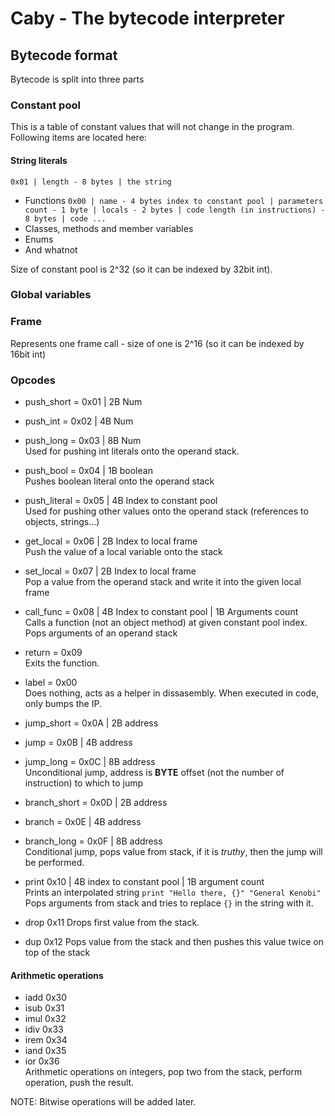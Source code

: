 # Caby - The bytecode interpreter

## Bytecode format

Bytecode is split into three parts

### Constant pool

This is a table of constant values that will not change in the program. Following items are located here:
#### String literals
`0x01 | length - 8 bytes | the string`
- Functions
`0x00 | name - 4 bytes index to constant pool | parameters count - 1 byte | locals - 2 bytes | code length (in instructions) - 8 bytes | code ...`
- Classes, methods and member variables
- Enums
- And whatnot

Size of constant pool is 2^32 (so it can be indexed by 32bit int).

### Global variables

### Frame
Represents one frame call - size of one is 2^16 (so it can be indexed by 16bit int)

### Opcodes
- push_short = 0x01 | 2B Num
- push_int   = 0x02 | 4B Num
- push_long  = 0x03 | 8B Num  
Used for pushing int literals onto the operand stack.

- push_bool  = 0x04 | 1B boolean  
Pushes boolean literal onto the operand stack

- push_literal = 0x05 | 4B Index to constant pool  
Used for pushing other values onto the operand stack (references to objects, strings...)

- get_local = 0x06 | 2B Index to local frame  
Push the value of a local variable onto the stack

- set_local = 0x07 | 2B Index to local frame  
Pop a value from the operand stack and write it into the given local frame

- call_func = 0x08 | 4B Index to constant pool | 1B Arguments count  
Calls a function (not an object method) at given constant pool index.
Pops arguments of an operand stack

- return = 0x09  
Exits the function.

- label = 0x00  
Does nothing, acts as a helper in dissasembly. When executed in code,
only bumps the IP.

- jump_short = 0x0A | 2B address
- jump = 0x0B | 4B address
- jump_long = 0x0C | 8B address  
Unconditional jump, address is **BYTE** offset (not the number of instruction) to which to jump

- branch_short = 0x0D | 2B address
- branch = 0x0E | 4B address
- branch_long = 0x0F | 8B address  
Conditional jump, pops value from stack, if it is *truthy*, then the jump will be performed.

- print 0x10 | 4B index to constant pool | 1B argument count  
Prints an interpolated string `print "Hello there, {}" "General Kenobi"`
Pops arguments from stack and tries to replace `{}` in the string with it.

- drop 0x11
Drops first value from the stack.

- dup 0x12
Pops value from the stack and then pushes this value twice on top of the stack

#### Arithmetic operations
- iadd 0x30
- isub 0x31
- imul 0x32
- idiv 0x33
- irem 0x34
- iand 0x35
- ior  0x36  
Arithmetic operations on integers, pop two from the stack, perform operation, push the result.

NOTE: Bitwise operations will be added later.
